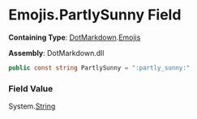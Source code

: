 # Emojis\.PartlySunny Field

**Containing Type**: [DotMarkdown](../../README.md)\.[Emojis](../README.md)

**Assembly**: DotMarkdown\.dll

```csharp
public const string PartlySunny = ":partly_sunny:"
```

### Field Value

System\.[String](https://docs.microsoft.com/en-us/dotnet/api/system.string)